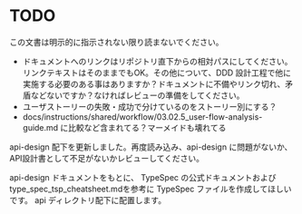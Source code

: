 # TODO

この文書は明示的に指示されない限り読まないでください。

- ドキュメントへのリンクはリポジトリ直下からの相対パスにしてください。リンクテキストはそのままでもOK。その他について、DDD 設計工程で他に実施する必要のある事はありますか？ドキュメントに不備やリンク切れ、矛盾などないですか？なければレビューの準備をしてください。
- ユーザストーリーの失敗・成功で分けているのをストーリー別にする？
- docs/instructions/shared/workflow/03.02.5_user-flow-analysis-guide.md に比較など含まれてる？マーメイドも壊れてる

api-design 配下を更新しました。再度読み込み、api-design に問題がないか、API設計書として不足がないかレビューしてください。

api-design ドキュメントをもとに、 TypeSpec の公式ドキュメントおよびtype_spec_tsp_cheatsheet.mdを参考に TypeSpec ファイルを作成してほしいです。 api ディレクトリ配下に配置します。
